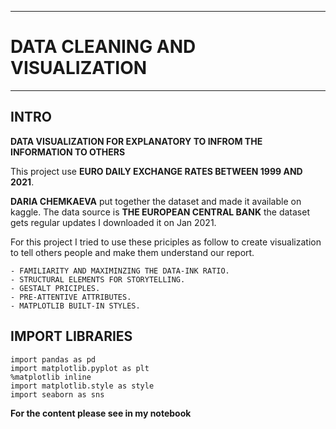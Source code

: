 ----
# DATA CLEANING AND VISUALIZATION
----
## INTRO

**DATA VISUALIZATION FOR EXPLANATORY TO INFROM THE INFORMATION TO OTHERS**

This project use **EURO DAILY EXCHANGE RATES BETWEEN 1999 AND 2021**.

**DARIA CHEMKAEVA** put together the dataset and made it available on kaggle.
The data source is **THE EUROPEAN CENTRAL BANK** the dataset gets regular updates
I downloaded it on Jan 2021.

For this project I tried to use these priciples as follow to create visualization
to tell others people and make them understand our report.

    - FAMILIARITY AND MAXIMINZING THE DATA-INK RATIO.
    - STRUCTURAL ELEMENTS FOR STORYTELLING.
    - GESTALT PRICIPLES.
    - PRE-ATTENTIVE ATTRIBUTES.
    - MATPLOTLIB BUILT-IN STYLES.

## IMPORT LIBRARIES
```
import pandas as pd
import matplotlib.pyplot as plt
%matplotlib inline
import matplotlib.style as style
import seaborn as sns
```
**For the content please see in my notebook**